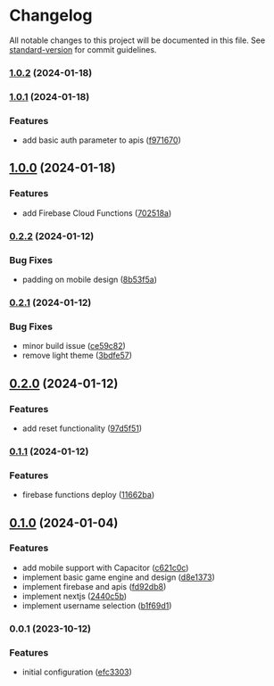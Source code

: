 # Changelog

All notable changes to this project will be documented in this file. See [standard-version](https://github.com/conventional-changelog/standard-version) for commit guidelines.

### [1.0.2](https://github.com/yenerunver/tic-tac-toe/compare/1.0.1...1.0.2) (2024-01-18)

### [1.0.1](https://github.com/yenerunver/tic-tac-toe/compare/1.0.0...1.0.1) (2024-01-18)

### Features

- add basic auth parameter to apis ([f971670](https://github.com/yenerunver/tic-tac-toe/commit/f9716709901f72722384d1dcd752c2dd01c0ed67))

## [1.0.0](https://github.com/yenerunver/tic-tac-toe/compare/0.2.2...1.0.0) (2024-01-18)

### Features

- add Firebase Cloud Functions ([702518a](https://github.com/yenerunver/tic-tac-toe/commit/702518a03cb716ca939870a0b7cfc1cf4b0af7f3))

### [0.2.2](https://github.com/yenerunver/tic-tac-toe/compare/0.2.1...0.2.2) (2024-01-12)

### Bug Fixes

- padding on mobile design ([8b53f5a](https://github.com/yenerunver/tic-tac-toe/commit/8b53f5a2bb6e806289a6fc0d12aec53253e3cb9f))

### [0.2.1](https://github.com/yenerunver/tic-tac-toe/compare/0.2.0...0.2.1) (2024-01-12)

### Bug Fixes

- minor build issue ([ce59c82](https://github.com/yenerunver/tic-tac-toe/commit/ce59c82c791a28095533adc2d1c2950b773d42f6))
- remove light theme ([3bdfe57](https://github.com/yenerunver/tic-tac-toe/commit/3bdfe57715f7fa0f8a662df7760cc6e8a24b77ab))

## [0.2.0](https://github.com/yenerunver/tic-tac-toe/compare/0.1.1...0.2.0) (2024-01-12)

### Features

- add reset functionality ([97d5f51](https://github.com/yenerunver/tic-tac-toe/commit/97d5f519b748021bfb6da7fd555ac3b770b643ef))

### [0.1.1](https://github.com/yenerunver/tic-tac-toe/compare/0.1.0...0.1.1) (2024-01-12)

### Features

- firebase functions deploy ([11662ba](https://github.com/yenerunver/tic-tac-toe/commit/11662bad0e7a04ca5358918544f21393686a477e))

## [0.1.0](https://github.com/yenerunver/tic-tac-toe/compare/0.0.1...0.1.0) (2024-01-04)

### Features

- add mobile support with Capacitor ([c621c0c](https://github.com/yenerunver/tic-tac-toe/commit/c621c0cdcda72251c455e9177cc0d8924ff4b554))
- implement basic game engine and design ([d8e1373](https://github.com/yenerunver/tic-tac-toe/commit/d8e13737bb5f56623ad5c4e7d54aaf39031027bb))
- implement firebase and apis ([fd92db8](https://github.com/yenerunver/tic-tac-toe/commit/fd92db8354e08e4fb05423019811787f785c689a))
- implement nextjs ([2440c5b](https://github.com/yenerunver/tic-tac-toe/commit/2440c5befbbcc3e1194a548a5196284ea67e9be7))
- implement username selection ([b1f69d1](https://github.com/yenerunver/tic-tac-toe/commit/b1f69d181462a094829cfe3ce3cc1e8b1586187e))

### 0.0.1 (2023-10-12)

### Features

- initial configuration ([efc3303](https://github.com/yenerunver/tic-tac-toe/commit/efc3303ee3f2279f733ac0d1cb0c48df5349d530))
